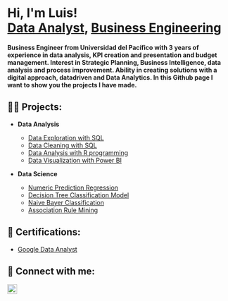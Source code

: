 <h1>Hi, I'm Luis! <br/><a href="https://github.com/LuisPando01">Data Analyst</a>, <a href="https://www.linkedin.com/in/luispando/">Business Engineering</a></h1>

<b>
Business Engineer from Universidad del Pacífico with 3 years of experience in data analysis, KPI creation and presentation and budget management. Interest in Strategic Planning, Business Intelligence,
data analysis and process improvement. Ability in creating solutions with a digital approach, datadriven and Data Analytics.
In this Github page I want to show you the projects I have made.
</b>

<h2>👨‍💻 Projects:</h2>

- <b>Data Analysis</b>

  - [Data Exploration with SQL](https://github.com/LuisPando01/Covid_Data_Exploration_with_SQL)
  - [Data Cleaning with SQL](https://github.com/LuisPando01/Housing_Data_Cleaning_with_SQL)
  - [Data Analysis with R programming](https://github.com/LuisPando01/Data_Analysis_with_R)
  - [Data Visualization with Power BI](https://github.com/LuisPando01/Data_Visualization_in_PowerBI)
    
- <b>Data Science</b>

  - [Numeric Prediction Regression](https://github.com/LuisPando01/Numeric_Prediction_Regression)
  - [Decision Tree Classification Model](https://github.com/LuisPando01/Decision_Tree_Classification)
  - [Naive Bayer Classification](https://github.com/LuisPando01/Naive_Bayes_Classification)
  - [Association Rule Mining]()
  
 <h2>📄 Certifications:</h2>

- [Google Data Analyst](https://www.coursera.org/account/accomplishments/specialization/F7EUSBJACC5R)

<h2> 🤳 Connect with me:</h2>

[<img align="left" alt="JoshMadakor | LinkedIn" width="22px" src="https://cdn.jsdelivr.net/npm/simple-icons@v3/icons/linkedin.svg" />][linkedin]

[linkedin]: https://linkedin.com/in/luispando

<!--
**joshmadakor1/joshmadakor1** is a ✨ _special_ ✨ repository because its `README.md` (this file) appears on your GitHub profile.

Here are some ideas to get you started:

- 🔭 I’m currently working on ...
- 🌱 I’m currently learning ...
- 👯 I’m looking to collaborate on ...
- 🤔 I’m looking for help with ...
- 💬 Ask me about ...
- 📫 How to reach me: ...
- 😄 Pronouns: ...
- ⚡ Fun fact: ...
-->
